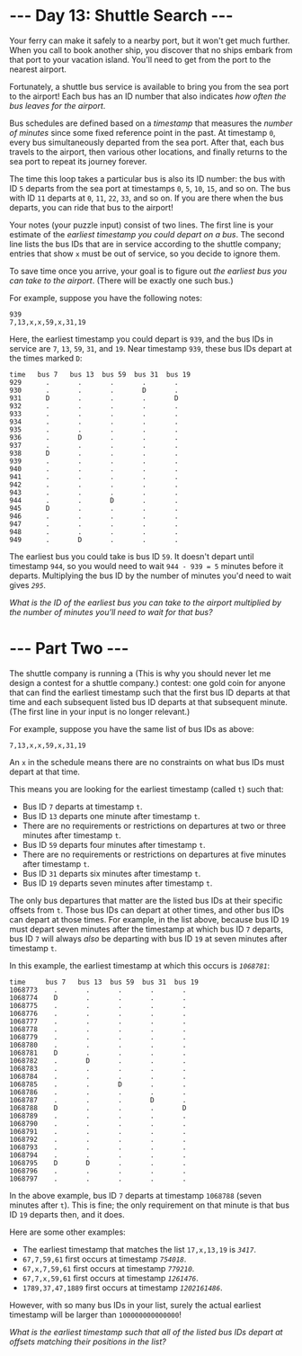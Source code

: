 ﻿# --- Day 13: Shuttle Search ---

Your ferry can make it safely to a nearby port, but it won't get much further. When you call to book another ship, you discover that no ships embark from that port to your vacation island. You'll need to get from the port to the nearest airport.

Fortunately, a shuttle bus service is available to bring you from the sea port to the airport!  Each bus has an ID number that also indicates *how often the bus leaves for the airport*.

Bus schedules are defined based on a *timestamp* that measures the *number of minutes* since some fixed reference point in the past. At timestamp ```0```, every bus simultaneously departed from the sea port. After that, each bus travels to the airport, then various other locations, and finally returns to the sea port to repeat its journey forever.

The time this loop takes a particular bus is also its ID number: the bus with ID ```5``` departs from the sea port at timestamps ```0```, ```5```, ```10```, ```15```, and so on. The bus with ID ```11``` departs at ```0```, ```11```, ```22```, ```33```, and so on. If you are there when the bus departs, you can ride that bus to the airport!

Your notes (your puzzle input) consist of two lines.  The first line is your estimate of the *earliest timestamp you could depart on a bus*. The second line lists the bus IDs that are in service according to the shuttle company; entries that show ```x``` must be out of service, so you decide to ignore them.

To save time once you arrive, your goal is to figure out *the earliest bus you can take to the airport*. (There will be exactly one such bus.)

For example, suppose you have the following notes:


```
939
7,13,x,x,59,x,31,19
```


Here, the earliest timestamp you could depart is ```939```, and the bus IDs in service are ```7```, ```13```, ```59```, ```31```, and ```19```. Near timestamp ```939```, these bus IDs depart at the times marked ```D```:


```
time   bus 7   bus 13  bus 59  bus 31  bus 19
929      .       .       .       .       .
930      .       .       .       D       .
931      D       .       .       .       D
932      .       .       .       .       .
933      .       .       .       .       .
934      .       .       .       .       .
935      .       .       .       .       .
936      .       D       .       .       .
937      .       .       .       .       .
938      D       .       .       .       .
939      .       .       .       .       .
940      .       .       .       .       .
941      .       .       .       .       .
942      .       .       .       .       .
943      .       .       .       .       .
944      .       .       D       .       .
945      D       .       .       .       .
946      .       .       .       .       .
947      .       .       .       .       .
948      .       .       .       .       .
949      .       D       .       .       .
```


The earliest bus you could take is bus ID ```59```. It doesn't depart until timestamp ```944```, so you would need to wait ```944 - 939 = 5``` minutes before it departs. Multiplying the bus ID by the number of minutes you'd need to wait gives *```295```*.

*What is the ID of the earliest bus you can take to the airport multiplied by the number of minutes you'll need to wait for that bus?*

# --- Part Two ---

The shuttle company is running a (This is why you should never let me design a contest for a shuttle company.) contest: one gold coin for anyone that can find the earliest timestamp such that the first bus ID departs at that time and each subsequent listed bus ID departs at that subsequent minute. (The first line in your input is no longer relevant.)

For example, suppose you have the same list of bus IDs as above:


```7,13,x,x,59,x,31,19```


An ```x``` in the schedule means there are no constraints on what bus IDs must depart at that time.

This means you are looking for the earliest timestamp (called ```t```) such that:


* Bus ID ```7``` departs at timestamp ```t```.
* Bus ID ```13``` departs one minute after timestamp ```t```.
* There are no requirements or restrictions on departures at two or three minutes after timestamp ```t```.
* Bus ID ```59``` departs four minutes after timestamp ```t```.
* There are no requirements or restrictions on departures at five minutes after timestamp ```t```.
* Bus ID ```31``` departs six minutes after timestamp ```t```.
* Bus ID ```19``` departs seven minutes after timestamp ```t```.


The only bus departures that matter are the listed bus IDs at their specific offsets from ```t```. Those bus IDs can depart at other times, and other bus IDs can depart at those times.  For example, in the list above, because bus ID ```19``` must depart seven minutes after the timestamp at which bus ID ```7``` departs, bus ID ```7``` will always *also* be departing with bus ID ```19``` at seven minutes after timestamp ```t```.

In this example, the earliest timestamp at which this occurs is *```1068781```*:


```
time     bus 7   bus 13  bus 59  bus 31  bus 19
1068773    .       .       .       .       .
1068774    D       .       .       .       .
1068775    .       .       .       .       .
1068776    .       .       .       .       .
1068777    .       .       .       .       .
1068778    .       .       .       .       .
1068779    .       .       .       .       .
1068780    .       .       .       .       .
1068781    D       .       .       .       .
1068782    .       D       .       .       .
1068783    .       .       .       .       .
1068784    .       .       .       .       .
1068785    .       .       D       .       .
1068786    .       .       .       .       .
1068787    .       .       .       D       .
1068788    D       .       .       .       D
1068789    .       .       .       .       .
1068790    .       .       .       .       .
1068791    .       .       .       .       .
1068792    .       .       .       .       .
1068793    .       .       .       .       .
1068794    .       .       .       .       .
1068795    D       D       .       .       .
1068796    .       .       .       .       .
1068797    .       .       .       .       .
```


In the above example, bus ID ```7``` departs at timestamp ```1068788``` (seven minutes after ```t```). This is fine; the only requirement on that minute is that bus ID ```19``` departs then, and it does.

Here are some other examples:


* The earliest timestamp that matches the list ```17,x,13,19``` is *```3417```*.
* ```67,7,59,61``` first occurs at timestamp *```754018```*.
* ```67,x,7,59,61``` first occurs at timestamp *```779210```*.
* ```67,7,x,59,61``` first occurs at timestamp *```1261476```*.
* ```1789,37,47,1889``` first occurs at timestamp *```1202161486```*.


However, with so many bus IDs in your list, surely the actual earliest timestamp will be larger than ```100000000000000```!

*What is the earliest timestamp such that all of the listed bus IDs depart at offsets matching their positions in the list?*